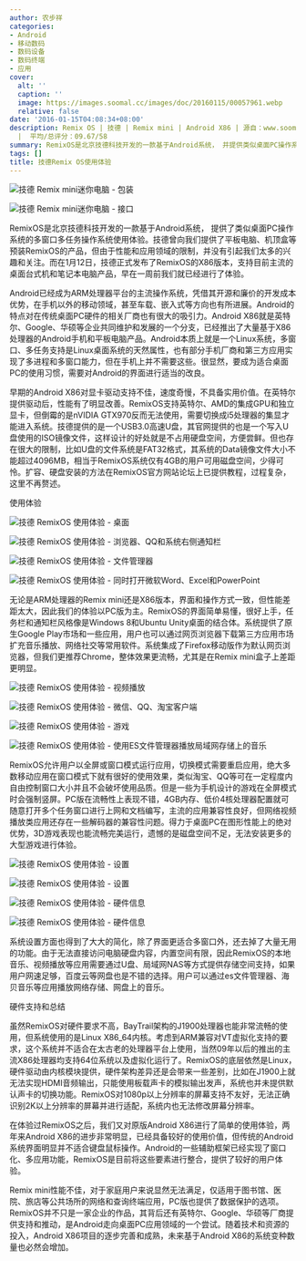 ```yaml
---
author: 农步祥
categories:
- Android
- 移动数码
- 数码设备
- 数码终端
- 应用
cover:
  alt: ''
  caption: ''
  image: https://images.soomal.cc/images/doc/20160115/00057961.webp
  relative: false
date: '2016-01-15T04:08:34+08:00'
description: Remix OS | 技德 | Remix mini | Android X86 | 源自：www.soomal.com | 版权：原创
  |  平均/总评分：09.67/58
summary: RemixOS是北京技德科技开发的一款基于Android系统， 并提供类似桌面PC操作系统的多窗口多任务操作系统使用体验。而在1月12日，技德正式发布了RemixOS的X86版本，支持目前主流的桌面台式机和笔记本电脑产品，早在一周前我们就已经进行了体验。
tags: []
title: 技德Remix OS使用体验
---
```


![技德 Remix mini迷你电脑 - 包装](https://images.soomal.cc/images/doc/20151227/00057483_01.webp)



![技德 Remix mini迷你电脑 - 接口](https://images.soomal.cc/images/doc/20151227/00057487_01.webp)



RemixOS是北京技德科技开发的一款基于Android系统， 提供了类似桌面PC操作系统的多窗口多任务操作系统使用体验。技德曾向我们提供了平板电脑、机顶盒等预装RemixOS的产品，但由于性能和应用领域的限制，并没有引起我们太多的兴趣和关注。而在1月12日，技德正式发布了RemixOS的X86版本，支持目前主流的桌面台式机和笔记本电脑产品，早在一周前我们就已经进行了体验。



Android已经成为ARM处理器平台的主流操作系统，凭借其开源和廉价的开发成本优势，在手机以外的移动领域，甚至车载、嵌入式等方向也有所进展。Android的特点对在传统桌面PC硬件的相关厂商也有很大的吸引力。Android X86就是英特尔、Google、华硕等企业共同维护和发展的一个分支，已经推出了大量基于X86处理器的Android手机和平板电脑产品。Android本质上就是一个Linux系统，多窗口、多任务支持是Linux桌面系统的天然属性，也有部分手机厂商和第三方应用实现了多进程和多窗口能力，但在手机上并不需要这些。很显然，要成为适合桌面PC的使用习惯，需要对Android的界面进行适当的改良。



早期的Android X86对显卡驱动支持不佳，速度奇慢，不具备实用价值。在英特尔提供驱动后，性能有了明显改善。RemixOS支持英特尔、AMD的集成GPU和独立显卡，但倒霉的是nVIDIA GTX970反而无法使用，需要切换成i5处理器的集显才能进入系统。技德提供的是一个USB3.0高速U盘，其官网提供的也是一个写入U盘使用的ISO镜像文件，这样设计的好处就是不占用硬盘空间，方便尝鲜。但也存在很大的限制，比如U盘的文件系统是FAT32格式，其系统的Data镜像文件大小不能超过4096MB，相当于RemixOS系统仅有4GB的用户可用磁盘空间，少得可怜。扩容、硬盘安装的方法在RemixOS官方网站论坛上已提供教程，过程复杂，这里不再赘述。



使用体验



![技德 RemixOS 使用体验 - 桌面](https://images.soomal.cc/images/doc/20160115/00057949_01.webp)



![技德 RemixOS 使用体验 - 浏览器、QQ和系统右侧通知栏](https://images.soomal.cc/images/doc/20160115/00057950_01.webp)



![技德 RemixOS 使用体验 - 文件管理器](https://images.soomal.cc/images/doc/20160115/00057951_01.webp)



![技德 RemixOS 使用体验 - 同时打开微软Word、Excel和PowerPoint](https://images.soomal.cc/images/doc/20160115/00057952_01.webp)



无论是ARM处理器的Remix mini还是X86版本，界面和操作方式一致，但性能差距太大，因此我们的体验以PC版为主。RemixOS的界面简单易懂，很好上手，任务栏和通知栏风格像是Windows 8和Ubuntu Unity桌面的结合体。系统提供了原生Google Play市场和一些应用，用户也可以通过网页浏览器下载第三方应用市场扩充音乐播放、网络社交等常用软件。系统集成了Firefox移动版作为默认网页浏览器，但我们更推荐Chrome，整体效果更流畅，尤其是在Remix mini盒子上差距更明显。



![技德 RemixOS 使用体验 - 视频播放](https://images.soomal.cc/images/doc/20160115/00057953_01.webp)



![技德 RemixOS 使用体验 - 微信、QQ、淘宝客户端](https://images.soomal.cc/images/doc/20160115/00057954_01.webp)



![技德 RemixOS 使用体验 - 游戏](https://images.soomal.cc/images/doc/20160115/00057955_01.webp)



![技德 RemixOS 使用体验 - 使用ES文件管理器播放局域网存储上的音乐](https://images.soomal.cc/images/doc/20160115/00057956_01.webp)



RemixOS允许用户以全屏或窗口模式运行应用，切换模式需要重启应用，绝大多数移动应用在窗口模式下就有很好的使用效果，类似淘宝、QQ等可在一定程度内自由控制窗口大小并且不会破坏使用品质。但是一些为手机设计的游戏在全屏模式时会强制竖屏。PC版在流畅性上表现不错，4GB内存、低价4核处理器配置就可随意打开多个任务窗口进行上网和文档编写，主流的应用兼容性良好，但网络视频播放类应用还存在一些解码器的兼容性问题。得力于桌面PC在图形性能上的绝对优势，3D游戏表现也能流畅完美运行，遗憾的是磁盘空间不足，无法安装更多的大型游戏进行体验。



![技德 RemixOS 使用体验 - 设置](https://images.soomal.cc/images/doc/20160115/00057957_01.webp)



![技德 RemixOS 使用体验 - 设置](https://images.soomal.cc/images/doc/20160115/00057958_01.webp)



![技德 RemixOS 使用体验 - 硬件信息](https://images.soomal.cc/images/doc/20160115/00057959_01.webp)



![技德 RemixOS 使用体验 - 硬件信息](https://images.soomal.cc/images/doc/20160115/00057960_01.webp)



系统设置方面也得到了大大的简化，除了界面更适合多窗口外，还去掉了大量无用的功能。由于无法直接访问电脑硬盘内容，内置空间有限，因此RemixOS的本地音乐、视频播放等应用需要通过U盘、局域网NAS等方式提供存储空间支持，如果用户网速足够，百度云等网盘也是不错的选择。用户可以通过es文件管理器、海贝音乐等应用播放网络存储、网盘上的音乐。



硬件支持和总结



虽然RemixOS对硬件要求不高，BayTrail架构的J1900处理器也能非常流畅的使用，但系统使用的是Linux X86_64内核。考虑到ARM兼容对VT虚拟化支持的要求，这个系统并不适合在太古老的处理器平台上使用，当然09年以后的推出的主流X86处理器均支持64位系统以及虚拟化运行了。RemixOS的底层依然是Linux，硬件驱动由内核模块提供，硬件架构差异还是会带来一些差别，比如在J1900上就无法实现HDMI音频输出，只能使用板载声卡的模拟输出发声，系统也并未提供默认声卡的切换功能。RemixOS对1080p以上分辨率的屏幕支持不友好，无法正确识别2K以上分辨率的屏幕并进行适配，系统内也无法修改屏幕分辨率。



在体验过RemixOS之后，我们又对原版Android X86进行了简单的使用体验，两年来Android X86的进步非常明显，已经具备较好的使用价值，但传统的Android系统界面明显并不适合键盘鼠标操作。Android的一些辅助框架已经实现了窗口化、多应用功能，RemixOS是目前将这些要素进行整合，提供了较好的用户体验。



Remix mini性能不佳，对于家庭用户来说显然无法满足，仅适用于图书馆、医院、旅店等公共场所的网络和查询终端应用，PC版也提供了数据保护的选项。RemixOS并不只是一家企业的作品，其背后还有英特尔、Google、华硕等厂商提供支持和推动，是Android走向桌面PC应用领域的一个尝试。随着技术和资源的投入，Android X86项目的逐步完善和成熟，未来基于Android X86的系统变种数量也必然会增加。